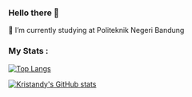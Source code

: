### Hello there 👋
🔭 I’m currently studying at Politeknik Negeri Bandung

### My Stats :
[![Top Langs](https://github-readme-stats.vercel.app/api/top-langs/?username=kristandy&layout=donut&theme=radical)](https://github.com/kristandy/github-readme-stats)

[![Kristandy's GitHub stats](https://github-readme-stats.vercel.app/api?username=kristandy&theme=radical)](https://github.com/kristandy/github-readme-stats)
<!--
**kristandy/kristandy** is a ✨ _special_ ✨ repository because its `README.md` (this file) appears on your GitHub profile.

Here are some ideas to get you started:

- 🌱 I’m currently learning ...
- 👯 I’m looking to collaborate on ...
- 🤔 I’m looking for help with ...
- 💬 Ask me about ...
- 📫 How to reach me: ...
- 😄 Pronouns: ...
- ⚡ Fun fact: ...
-->
